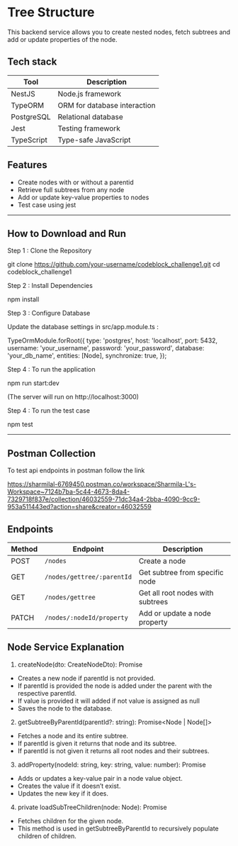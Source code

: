 # Tree Structure

This backend service allows you to create nested nodes, fetch subtrees and add or update properties of the node.

## Tech stack

| Tool       | Description                  |
| ---------- | ---------------------------- |
| NestJS     | Node.js framework            |
| TypeORM    | ORM for database interaction |
| PostgreSQL | Relational database          |
| Jest       | Testing framework            |
| TypeScript | Type-safe JavaScript         |


## Features

- Create nodes with or without a parentid
- Retrieve full subtrees from any node
- Add or update key-value properties to nodes
- Test case using jest

---

## How to Download and Run

Step 1 : Clone the Repository

git clone https://github.com/your-username/codeblock_challenge1.git
cd codeblock_challenge1

Step 2 : Install Dependencies

npm install

Step 3 : Configure Database

Update the database settings in src/app.module.ts :

TypeOrmModule.forRoot({
  type: 'postgres',
  host: 'localhost',
  port: 5432,
  username: 'your_username',
  password: 'your_password',
  database: 'your_db_name',
  entities: [Node],
  synchronize: true,
});

Step 4 : To run the application

npm run start:dev

(The server will run on http://localhost:3000)


Step 4 : To run the test case

npm test

---

## Postman Collection

To test api endpoints in postman follow the link

https://sharmilal-6769450.postman.co/workspace/Sharmila-L's-Workspace~7124b7ba-5c44-4673-8da4-7329718f837e/collection/46032559-71dc34a4-2bba-4090-9cc9-953a511443ed?action=share&creator=46032559


## Endpoints

| Method | Endpoint                   | Description                      |
| ------ | -------------------------- | -------------------------------- |
| POST   | `/nodes`                   | Create a node                    |
| GET    | `/nodes/gettree/:parentId` | Get subtree from specific node   |
| GET    | `/nodes/gettree`           | Get all root nodes with subtrees |
| PATCH  | `/nodes/:nodeId/property`  | Add or update a node property    |


## Node Service Explanation

1) createNode(dto: CreateNodeDto): Promise<Node>

- Creates a new node if parentId is not provided.
- If parentId is provided the node is added under the parent with the respective parentId.
- If value is provided it will added if not value is assigned as null
- Saves the node to the database.

2) getSubtreeByParentId(parentId?: string): Promise<Node | Node[]>
- Fetches a node and its entire subtree.
- If parentId is given it returns that node and its subtree.
- If parentId is not given it returns all root nodes and their subtrees.

3) addProperty(nodeId: string, key: string, value: number): Promise<Node>
- Adds or updates a key-value pair in a node value object.
- Creates the value if it doesn’t exist.
- Updates the new key if it does.

4) private loadSubTreeChildren(node: Node): Promise<void>
- Fetches children for the given node.
- This method is used in getSubtreeByParentId to recursively populate children of children.
